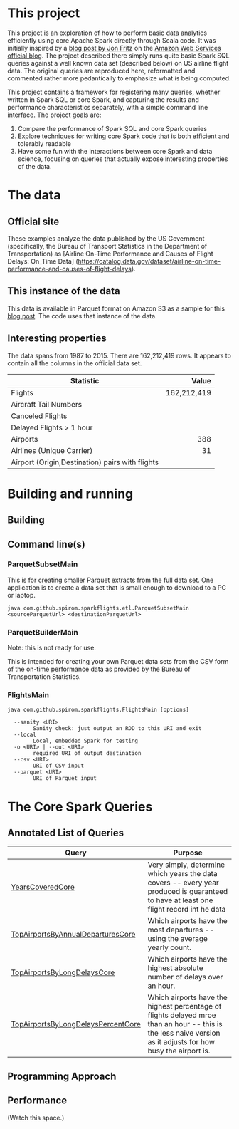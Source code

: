 
# This project

This project is an exploration of how to perform basic data analytics efficiently
using core Apache Spark directly through Scala code. It was initially inspired by
a [blog post by Jon Fritz](https://aws.amazon.com/blogs/aws/new-apache-spark-on-amazon-emr/)
on the [Amazon Web Services official blog](https://aws.amazon.com/blogs/aws/).
The project described there simply runs quite basic Spark SQL queries against a well
known data set (described below) on US airline flight data. The original queries are
reproduced here, reformatted and commented rather more pedantically to emphasize what is
being computed.

This project contains a framework for registering many queries,
whether written in Spark SQL or core Spark,
and capturing the results and performance characteristics separately,
with a simple command line interface. The project goals are:

1. Compare the performance of Spark SQL and core Spark queries
2. Explore techniques for writing core Spark code that is both efficient and tolerably readable
3. Have some fun with the interactions between core Spark and data science, focusing on queries
   that actually expose interesting properties of the data.

# The data

## Official site

These examples analyze the data published by the US Government (specifically,
the Bureau of Transport Statistics in the Department of Transportation) as
[Airline On-Time Performance and Causes of Flight Delays: On_Time Data]
(https://catalog.data.gov/dataset/airline-on-time-performance-and-causes-of-flight-delays).

## This instance of the data

This data is available in Parquet format on Amazon S3 as a sample for this
[blog post](https://aws.amazon.com/blogs/aws/new-apache-spark-on-amazon-emr/).
The code uses that instance of the data.

## Interesting properties

The data spans from 1987 to 2015. There are 162,212,419 rows.
It appears to contain all the columns in the official data set.

| Statistic | Value |
| --------- | -----:|
| Flights | 162,212,419 |
| Aircraft Tail Numbers | |
| Canceled Flights | |
| Delayed Flights > 1 hour | |
| Airports | 388 |
| Airlines (Unique Carrier) | 31 |
| Airport (Origin,Destination) pairs with flights | |


# Building and running

## Building

## Command line(s)

### ParquetSubsetMain

This is for creating smaller Parquet extracts from the full data set.
One application is to create a data set that is small enough to download
to a PC or laptop.

    java com.github.spirom.sparkflights.etl.ParquetSubsetMain <sourceParquetUrl> <destinationParquetUrl>

### ParquetBuilderMain

Note: this is not ready for use.

This is intended for creating your own Parquet data sets from the CSV form of
the on-time performance data as provided by the Bureau of
Transportation Statistics.

### FlightsMain

    java com.github.spirom.sparkflights.FlightsMain [options]

      --sanity <URI>
            Sanity check: just output an RDD to this URI and exit
      --local
            Local, embedded Spark for testing
      -o <URI> | --out <URI>
            required URI of output destination
      --csv <URI>
            URI of CSV input
      --parquet <URI>
            URI of Parquet input

# The Core Spark Queries

## Annotated List of Queries

| Query | Purpose |
| ----- | ------- |
| [YearsCoveredCore](src/main/scala/com/github/spirom/sparkflights/experiments/YearsCoveredCore.scala) | Very simply, determine which years the data covers -- every year produced is guaranteed to have at least one flight record int he data |
| [TopAirportsByAnnualDeparturesCore](src/main/scala/com/github/spirom/sparkflights/experiments/TopAirportsByAnnualDeparturesCore.scala) | Which airports have the most departures -- using the average yearly count.  |
| [TopAirportsByLongDelaysCore](src/main/scala/com/github/spirom/sparkflights/experiments/TopAirportsByLongDelaysCore.scala) | Which airports have the highest absolute number of delays over an hour. |
| [TopAirportsByLongDelaysPercentCore](src/main/scala/com/github/spirom/sparkflights/experiments/TopAirportsByLongDelaysPercentCore.scala) | Which airports have the highest percentage of flights delayed mroe than an hour -- this is the less naive version as it adjusts for how busy the airport is. |

## Programming Approach

## Performance

(Watch this space.)